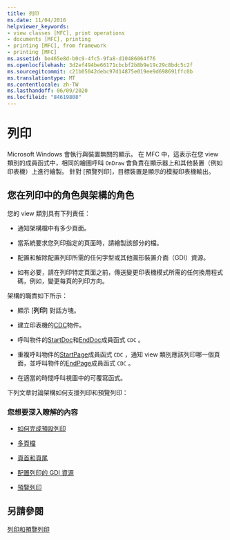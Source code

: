 ```yaml
---
title: 列印
ms.date: 11/04/2016
helpviewer_keywords:
- view classes [MFC], print operations
- documents [MFC], printing
- printing [MFC], from framework
- printing [MFC]
ms.assetid: be465e8d-b0c9-4fc5-9fa8-d10486064f76
ms.openlocfilehash: 3d2ef494be66171cbcbf2b8b9e19c29c8bdc5c2f
ms.sourcegitcommit: c21b05042debc97d14875e019ee9d698691ffc0b
ms.translationtype: MT
ms.contentlocale: zh-TW
ms.lasthandoff: 06/09/2020
ms.locfileid: "84619808"
---
```

# <a name="printing"></a>列印

Microsoft Windows 會執行與裝置無關的顯示。 在 MFC 中，這表示在您 view 類別的成員函式中，相同的繪圖呼叫 `OnDraw` 會負責在顯示器上和其他裝置（例如印表機）上進行繪製。 針對 [預覽列印]，目標裝置是顯示的模擬印表機輸出。

## <a name="your-role-in-printing-vs-the-frameworks-role"></a><a name="_core_your_role_in_printing_vs.._the_framework.92.s_role"></a>您在列印中的角色與架構的角色

您的 view 類別具有下列責任：

- 通知架構檔中有多少頁面。

- 當系統要求您列印指定的頁面時，請繪製該部分的檔。

- 配置和解除配置列印所需的任何字型或其他圖形裝置介面（GDI）資源。

- 如有必要，請在列印特定頁面之前，傳送變更印表機模式所需的任何換用程式碼，例如，變更每頁的列印方向。

架構的職責如下所示：

- 顯示 [**列印**] 對話方塊。

- 建立印表機的[CDC](reference/cdc-class.md)物件。

- 呼叫物件的[StartDoc](reference/cdc-class.md#startdoc)和[EndDoc](reference/cdc-class.md#enddoc)成員函式 `CDC` 。

- 重複呼叫物件的[StartPage](reference/cdc-class.md#startpage)成員函式 `CDC` ，通知 view 類別應該列印哪一個頁面，並呼叫物件的[EndPage](reference/cdc-class.md#endpage)成員函式 `CDC` 。

- 在適當的時間呼叫視圖中的可覆寫函式。

下列文章討論架構如何支援列印和預覽列印：

### <a name="what-do-you-want-to-know-more-about"></a>您想要深入瞭解的內容

- [如何完成預設列印](how-default-printing-is-done.md)

- [多頁檔](multipage-documents.md)

- [頁首和頁尾](headers-and-footers.md)

- [配置列印的 GDI 資源](allocating-gdi-resources.md)

- [預覽列印](print-preview-architecture.md)

## <a name="see-also"></a>另請參閱

[列印和預覽列印](printing-and-print-preview.md)
